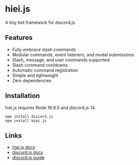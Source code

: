 # hiei.js
A tiny bot framework for discord.js.

## Features
- Fully embrace slash commands
- Modular commands, event listeners, and modal submissions
- Slash, message, and user commands supported
- Slash command cooldowns
- Automatic command registration
- Simple and lightweight
- Zero dependencies

## Installation
hiei.js requires Node 16.9.0 and discord.js 14.

```
npm install discord.js
npm install hiei.js
```

## Links
- [hiei.js docs](https://hiei.pages.dev)
- [discord.js docs](https://discord.js.org)
- [discord.js guide](https://discordjs.guide)
